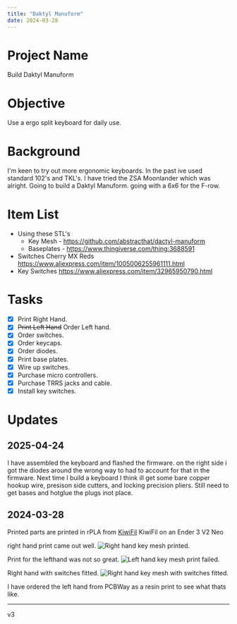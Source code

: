 ```yaml
---
title: "Daktyl Manuform"
date: 2024-03-28
---
```


# Project Name
Build Daktyl Manuform

# Objective
Use a ergo split keyboard for daily use.

# Background
I'm keen to try out more ergonomic keyboards. In the past ive used standard 102's and TKL's. I have tried the ZSA Moonlander which was alright. Going to build a Daktyl Manuform. going with a 6x6 for the F-row.

# Item List
- Using these STL's
    - Key Mesh - https://github.com/abstracthat/dactyl-manuform
    - Baseplates - https://www.thingiverse.com/thing:3688591
- Switches Cherry MX Reds https://www.aliexpress.com/item/1005006255961111.html
- Key Switches https://www.aliexpress.com/item/32965950790.html

# Tasks
- [x] Print Right Hand.
- [x] ~~Print Left Hand~~ Order Left hand.
- [x] Order switches.
- [x] Order keycaps.
- [x] Order diodes.
- [x] Print base plates.
- [x] Wire up switches.
- [x] Purchase micro controllers.
- [x] Purchase TRRS jacks and cable.
- [x] Install key switches.

# Updates

## 2025-04-24
I have assembled the keyboard and flashed the firmware. on the right side i got the diodes around the wrong way to had to account for that in the firmware.
Next time I build a keyboard I think ill get some bare copper hookup wire, presison side cutters, and locking precision  pliers.
Still need to get bases and hotglue the plugs inot place.

## 2024-03-28

Printed parts are printed in rPLA from 
<a href="https://www.kiwifil.shop/">KiwiFil</a>
KiwiFil on an Ender 3 V2 Neo

right hand print came out well.
<img src="{{site.baseurl | prepend: site.url}}assets/IMG_4391.jpg" alt="Right hand key mesh printed." />

Print for the lefthand was not so great.
<img src="{{site.baseurl | prepend: site.url}}assets/IMG_4488.JPG" alt="Left hand key mesh print failed." />

Right hand with switches fitted.
<img src="{{site.baseurl | prepend: site.url}}assets/IMG_4489.JPG" alt="Right hand key mesh with switches fitted." />

I have ordered the left hand from PCBWay as a resin print to see what thats like.

---
v3
